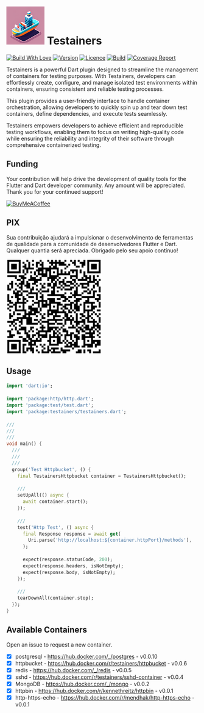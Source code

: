 <h1>
<img src="helpers/testainers-100.png" alt="Testainers" title="Testainers">
Testainers
</h1>

[![Build With Love](https://img.shields.io/badge/%20built%20with-%20%E2%9D%A4-ff69b4.svg)](https://github.com/edufolly/testainers/stargazers)
[![Version](https://img.shields.io/pub/v/testainers?color=orange)](https://pub.dev/packages/testainers)
[![Licence](https://img.shields.io/github/license/edufolly/testainers?color=blue)](https://github.com/edufolly/testainers/blob/main/LICENSE)
[![Build](https://img.shields.io/github/actions/workflow/status/edufolly/testainers/main.yml?branch=main)](https://github.com/edufolly/testainers/releases/latest)
[![Coverage Report](https://img.shields.io/badge/coverage-report-C08EA1)](https://edufolly.github.io/testainers/coverage/)

Testainers is a powerful Dart plugin designed to streamline the management of
containers for testing purposes. With Testainers, developers can effortlessly
create, configure, and manage isolated test environments within containers,
ensuring consistent and reliable testing processes.

This plugin provides a user-friendly interface to handle container
orchestration, allowing developers to quickly spin up and tear down test
containers, define dependencies, and execute tests seamlessly.

Testainers empowers developers to achieve efficient and reproducible testing
workflows, enabling them to focus on writing high-quality code while ensuring
the reliability and integrity of their software through comprehensive
containerized testing.

## Funding

Your contribution will help drive the development of quality tools for the
Flutter and Dart developer community. Any amount will be appreciated.
Thank you for your continued support!

[![BuyMeACoffee](https://www.buymeacoffee.com/assets/img/guidelines/download-assets-sm-2.svg)](https://www.buymeacoffee.com/edufolly)

## PIX

Sua contribuição ajudará a impulsionar o desenvolvimento de ferramentas de
qualidade para a comunidade de desenvolvedores Flutter e Dart. Qualquer quantia
será apreciada.
Obrigado pelo seu apoio contínuo!

[![PIX](helpers/pix.png)](https://nubank.com.br/pagar/2bt2q/RBr4Szfuwr)

## Usage

```dart
import 'dart:io';

import 'package:http/http.dart';
import 'package:test/test.dart';
import 'package:testainers/testainers.dart';

///
///
///
void main() {
  ///
  ///
  ///
  group('Test Httpbucket', () {
    final TestainersHttpbucket container = TestainersHttpbucket();

    ///
    setUpAll(() async {
      await container.start();
    });

    ///
    test('Http Test', () async {
      final Response response = await get(
        Uri.parse('http://localhost:${container.httpPort}/methods'),
      );

      expect(response.statusCode, 200);
      expect(response.headers, isNotEmpty);
      expect(response.body, isNotEmpty);
    });

    ///
    tearDownAll(container.stop);
  });
}
```

## Available Containers

Open an issue to request a new container.

- [X] postgresql - https://hub.docker.com/_/postgres - v0.0.10
- [X] httpbucket - https://hub.docker.com/r/testainers/httpbucket - v0.0.6
- [X] redis - https://hub.docker.com/_/redis - v0.0.5
- [X] sshd - https://hub.docker.com/r/testainers/sshd-container - v0.0.4
- [x] MongoDB - https://hub.docker.com/_/mongo - v0.0.2
- [x] httpbin - https://hub.docker.com/r/kennethreitz/httpbin - v0.0.1
- [x] http-https-echo - https://hub.docker.com/r/mendhak/http-https-echo -
  v0.0.1
